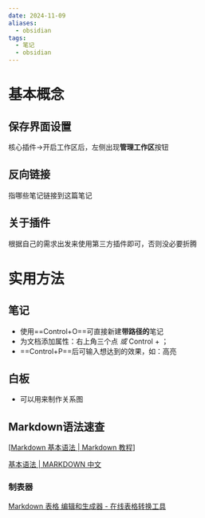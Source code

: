 ```yaml
---
date: 2024-11-09
aliases:
  - obsidian
tags:
  - 笔记
  - obsidian
---
```

# 基本概念

## 保存界面设置
核心插件->开启工作区后，左侧出现**管理工作区**按钮

## 反向链接
指哪些笔记链接到这篇笔记

## 关于插件
根据自己的需求出发来使用第三方插件即可，否则没必要折腾

# 实用方法

## 笔记
- 使用==Control+O==可直接新建**带路径的**笔记
- 为文档添加属性：右上角三个点 *或* Control + ；
- ==Control+P==后可输入想达到的效果，如：高亮

## 白板
- 可以用来制作关系图

## Markdown语法速查
[[Markdown 基本语法 | Markdown 教程](https://markdown.com.cn/basic-syntax/)]

[基本语法 | MARKDOWN 中文](https://markdown.cn/docs/tutorial-basics/basic-syntax/)
### 制表器
[Markdown 表格 编辑和生成器 - 在线表格转换工具](https://tableconvert.com/zh-cn/markdown-generator)